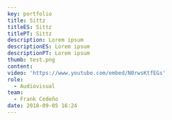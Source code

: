 ```yaml
---
key: portfolio
title: Sittz
titleES: Sittz
titlePT: Sittz
description: Lorem ipsum
descriptionES: Lorem ipsum
descriptionPT: Lorem ipsum
thumb: test.png
content:
video: 'https://www.youtube.com/embed/N0rwsKtfEGs'
role:
  - Audiovisual
team:
  - Frank Cedeño
date: 2018-09-05 16:24
---
```

